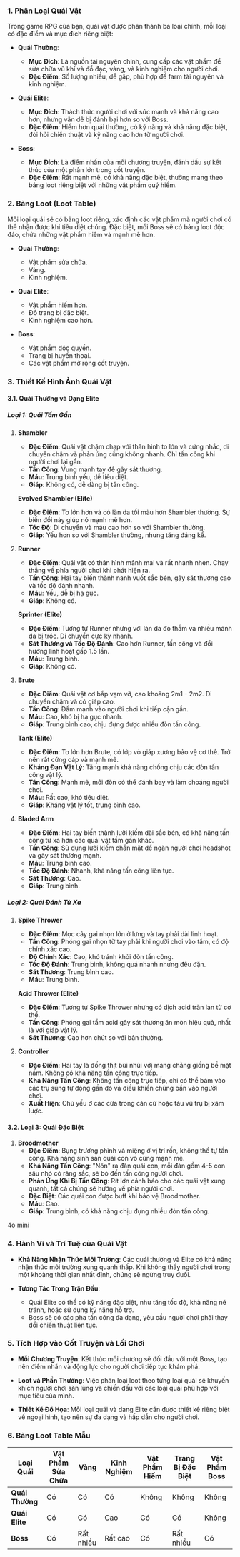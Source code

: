 ### **1. Phân Loại Quái Vật**

Trong game RPG của bạn, quái vật được phân thành ba loại chính, mỗi loại có đặc điểm và mục đích riêng biệt:

- **Quái Thường**:
    
    - **Mục Đích**: Là nguồn tài nguyên chính, cung cấp các vật phẩm để sửa chữa vũ khí và đồ đạc, vàng, và kinh nghiệm cho người chơi.
    - **Đặc Điểm**: Số lượng nhiều, dễ gặp, phù hợp để farm tài nguyên và kinh nghiệm.
- **Quái Elite**:
    
    - **Mục Đích**: Thách thức người chơi với sức mạnh và khả năng cao hơn, nhưng vẫn dễ bị đánh bại hơn so với Boss.
    - **Đặc Điểm**: Hiếm hơn quái thường, có kỹ năng và khả năng đặc biệt, đòi hỏi chiến thuật và kỹ năng cao hơn từ người chơi.
- **Boss**:
    
    - **Mục Đích**: Là điểm nhấn của mỗi chương truyện, đánh dấu sự kết thúc của một phần lớn trong cốt truyện.
    - **Đặc Điểm**: Rất mạnh mẽ, có khả năng đặc biệt, thường mang theo bảng loot riêng biệt với những vật phẩm quý hiếm.

### **2. Bảng Loot (Loot Table)**

Mỗi loại quái sẽ có bảng loot riêng, xác định các vật phẩm mà người chơi có thể nhận được khi tiêu diệt chúng. Đặc biệt, mỗi Boss sẽ có bảng loot độc đáo, chứa những vật phẩm hiếm và mạnh mẽ hơn.

- **Quái Thường**:
    
    - Vật phẩm sửa chữa.
    - Vàng.
    - Kinh nghiệm.
- **Quái Elite**:
    
    - Vật phẩm hiếm hơn.
    - Đồ trang bị đặc biệt.
    - Kinh nghiệm cao hơn.
- **Boss**:
    
    - Vật phẩm độc quyền.
    - Trang bị huyền thoại.
    - Các vật phẩm mở rộng cốt truyện.

### **3. Thiết Kế Hình Ảnh Quái Vật**

#### **3.1. Quái Thường và Dạng Elite**

##### **Loại 1: Quái Tầm Gần**

1. **Shambler**
    
    - **Đặc Điểm**: Quái vật chậm chạp với thân hình to lớn và cứng nhắc, di chuyển chậm và phản ứng cũng không nhanh. Chỉ tấn công khi người chơi lại gần.
    - **Tấn Công**: Vung mạnh tay để gây sát thương.
    - **Máu**: Trung bình yếu, dễ tiêu diệt.
    - **Giáp**: Không có, dễ dàng bị tấn công.
    
    **Evolved Shambler (Elite)**
    
    - **Đặc Điểm**: To lớn hơn và có làn da tối màu hơn Shambler thường. Sự biến đổi này giúp nó mạnh mẽ hơn.
    - **Tốc Độ**: Di chuyển và máu cao hơn so với Shambler thường.
    - **Giáp**: Yếu hơn so với Shambler thường, nhưng tăng đáng kể.
2. **Runner**
    
    - **Đặc Điểm**: Quái vật có thân hình mảnh mai và rất nhanh nhẹn. Chạy thẳng về phía người chơi khi phát hiện ra.
    - **Tấn Công**: Hai tay biến thành nanh vuốt sắc bén, gây sát thương cao và tốc độ đánh nhanh.
    - **Máu**: Yếu, dễ bị hạ gục.
    - **Giáp**: Không có.
    
    **Sprinter (Elite)**
    
    - **Đặc Điểm**: Tương tự Runner nhưng với làn da đỏ thẫm và nhiều mảnh da bị tróc. Di chuyển cực kỳ nhanh.
    - **Sát Thương và Tốc Độ Đánh**: Cao hơn Runner, tấn công và đổi hướng linh hoạt gấp 1.5 lần.
    - **Máu**: Trung bình.
    - **Giáp**: Không có.
3. **Brute**
    
    - **Đặc Điểm**: Quái vật cơ bắp vạm vỡ, cao khoảng 2m1 - 2m2. Di chuyển chậm và có giáp cao.
    - **Tấn Công**: Đấm mạnh vào người chơi khi tiếp cận gần.
    - **Máu**: Cao, khó bị hạ gục nhanh.
    - **Giáp**: Trung bình cao, chịu đựng được nhiều đòn tấn công.
    
    **Tank (Elite)**
    
    - **Đặc Điểm**: To lớn hơn Brute, có lớp vỏ giáp xương bảo vệ cơ thể. Trở nên rất cứng cáp và mạnh mẽ.
    - **Kháng Đạn Vật Lý**: Tăng mạnh khả năng chống chịu các đòn tấn công vật lý.
    - **Tấn Công**: Mạnh mẽ, mỗi đòn có thể đánh bay và làm choáng người chơi.
    - **Máu**: Rất cao, khó tiêu diệt.
    - **Giáp**: Kháng vật lý tốt, trung bình cao.
4. **Bladed Arm**
    
    - **Đặc Điểm**: Hai tay biến thành lưỡi kiếm dài sắc bén, có khả năng tấn công từ xa hơn các quái vật tầm gần khác.
    - **Tấn Công**: Sử dụng lưỡi kiếm chắn mặt để ngăn người chơi headshot và gây sát thương mạnh.
    - **Máu**: Trung bình cao.
    - **Tốc Độ Đánh**: Nhanh, khả năng tấn công liên tục.
    - **Sát Thương**: Cao.
    - **Giáp**: Trung bình.

##### **Loại 2: Quái Đánh Từ Xa**

1. **Spike Thrower**
    
    - **Đặc Điểm**: Mọc cây gai nhọn lớn ở lưng và tay phải dài linh hoạt.
    - **Tấn Công**: Phóng gai nhọn từ tay phải khi người chơi vào tầm, có độ chính xác cao.
    - **Độ Chính Xác**: Cao, khó tránh khỏi đòn tấn công.
    - **Tốc Độ Đánh**: Trung bình, không quá nhanh nhưng đều đặn.
    - **Sát Thương**: Trung bình cao.
    - **Máu**: Trung bình.
    
    **Acid Thrower (Elite)**
    
    - **Đặc Điểm**: Tương tự Spike Thrower nhưng có dịch acid tràn lan từ cơ thể.
    - **Tấn Công**: Phóng gai tẩm acid gây sát thương ăn mòn hiệu quả, nhất là với giáp vật lý.
    - **Sát Thương**: Cao hơn chút so với bản thường.
2. **Controller**
    
    - **Đặc Điểm**: Hai tay là đống thịt bùi nhùi với màng chằng giống bề mặt nấm. Không có khả năng tấn công trực tiếp.
    - **Khả Năng Tấn Công**: Không tấn công trực tiếp, chỉ có thể bám vào các trụ súng tự động gần đó và điều khiển chúng bắn vào người chơi.
    - **Xuất Hiện**: Chủ yếu ở các cửa trong căn cứ hoặc tàu vũ trụ bị xâm lược.

#### **3.2. Loại 3: Quái Đặc Biệt**

1. **Broodmother**
    - **Đặc Điểm**: Bụng trương phình và miệng ở vị trí rốn, không thể tự tấn công. Khả năng sinh sản quái con vô cùng mạnh mẽ.
    - **Khả Năng Tấn Công**: "Nôn" ra đàn quái con, mỗi đàn gồm 4-5 con sâu nhỏ có răng sắc, sẽ bò đến tấn công người chơi.
    - **Phản Ứng Khi Bị Tấn Công**: Rít lớn cảnh báo cho các quái vật xung quanh, tất cả chúng sẽ hướng về phía người chơi.
    - **Đặc Biệt**: Các quái con được buff khi bảo vệ Broodmother.
    - **Máu**: Cao.
    - **Giáp**: Trung bình, có khả năng chịu đựng nhiều đòn tấn công.

4o mini

### **4. Hành Vi và Trí Tuệ của Quái Vật**

- **Khả Năng Nhận Thức Môi Trường**: Các quái thường và Elite có khả năng nhận thức môi trường xung quanh thấp. Khi không thấy người chơi trong một khoảng thời gian nhất định, chúng sẽ ngừng truy đuổi.
    
- **Tương Tác Trong Trận Đấu**:
    
    - Quái Elite có thể có kỹ năng đặc biệt, như tăng tốc độ, khả năng né tránh, hoặc sử dụng kỹ năng hỗ trợ.
    - Boss sẽ có các pha tấn công đa dạng, yêu cầu người chơi phải thay đổi chiến thuật liên tục.

### **5. Tích Hợp vào Cốt Truyện và Lối Chơi**

- **Mỗi Chương Truyện**: Kết thúc mỗi chương sẽ đối đầu với một Boss, tạo nên điểm nhấn và động lực cho người chơi tiếp tục khám phá.
    
- **Loot và Phần Thưởng**: Việc phân loại loot theo từng loại quái sẽ khuyến khích người chơi săn lùng và chiến đấu với các loại quái phù hợp với mục tiêu của mình.
    
- **Thiết Kế Đồ Họa**: Mỗi loại quái và dạng Elite cần được thiết kế riêng biệt về ngoại hình, tạo nên sự đa dạng và hấp dẫn cho người chơi.
    

### **6. Bảng Loot Table Mẫu**

| Loại Quái       | Vật Phẩm Sửa Chữa | Vàng      | Kinh Nghiệm | Vật Phẩm Hiếm | Trang Bị Đặc Biệt | Vật Phẩm Boss |
| --------------- | ----------------- | --------- | ----------- | ------------- | ----------------- | ------------- |
| **Quái Thường** | Có                | Có        | Có          | Không         | Không             | Không         |
| **Quái Elite**  | Có                | Có        | Cao         | Có            | Có                | Không         |
| **Boss**        | Có                | Rất nhiều | Rất cao     | Có            | Rất nhiều         | Có            |